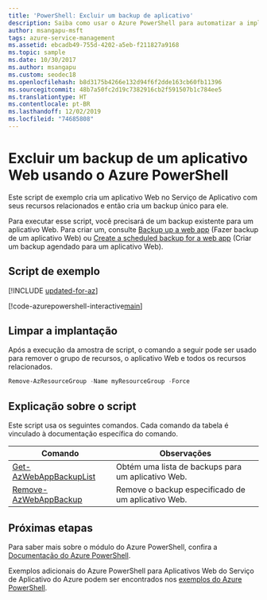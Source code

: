 ```yaml
---
title: 'PowerShell: Excluir um backup de aplicativo'
description: Saiba como usar o Azure PowerShell para automatizar a implantação e o gerenciamento do Serviço de Aplicativo. Esta amostra descreve como excluir um backup de aplicativo.
author: msangapu-msft
tags: azure-service-management
ms.assetid: ebcadb49-755d-4202-a5eb-f211827a9168
ms.topic: sample
ms.date: 10/30/2017
ms.author: msangapu
ms.custom: seodec18
ms.openlocfilehash: b8d3175b4266e132d94f6f2dde163cb60fb11396
ms.sourcegitcommit: 48b7a50fc2d19c7382916cb2f591507b1c784ee5
ms.translationtype: HT
ms.contentlocale: pt-BR
ms.lasthandoff: 12/02/2019
ms.locfileid: "74685808"
---
```

# <a name="delete-a-backup-for-a-web-using-azure-powershell"></a>Excluir um backup de um aplicativo Web usando o Azure PowerShell

Este script de exemplo cria um aplicativo Web no Serviço de Aplicativo com seus recursos relacionados e então cria um backup único para ele. 

Para executar esse script, você precisará de um backup existente para um aplicativo Web. Para criar um, consulte [Backup up a web app](powershell-backup-onetime.md) (Fazer backup de um aplicativo Web) ou [Create a scheduled backup for a web app](powershell-backup-scheduled.md) (Criar um backup agendado para um aplicativo Web).

## <a name="sample-script"></a>Script de exemplo

[!INCLUDE [updated-for-az](../../../includes/updated-for-az.md)]

[!code-azurepowershell-interactive[main](../../../powershell_scripts/app-service/backup-delete/backup-delete.ps1?highlight=1-2,11 "Delete a backup for a web app")]

## <a name="clean-up-deployment"></a>Limpar a implantação 

Após a execução da amostra de script, o comando a seguir pode ser usado para remover o grupo de recursos, o aplicativo Web e todos os recursos relacionados.

```powershell
Remove-AzResourceGroup -Name myResourceGroup -Force
```

## <a name="script-explanation"></a>Explicação sobre o script

Este script usa os seguintes comandos. Cada comando da tabela é vinculado à documentação específica do comando.

| Comando | Observações |
|---|---|
| [Get-AzWebAppBackupList](/powershell/module/az.websites/get-azwebappbackuplist) | Obtém uma lista de backups para um aplicativo Web. |
| [Remove-AzWebAppBackup](/powershell/module/az.websites/remove-azwebappbackup) | Remove o backup especificado de um aplicativo Web. |

## <a name="next-steps"></a>Próximas etapas

Para saber mais sobre o módulo do Azure PowerShell, confira a [Documentação do Azure PowerShell](/powershell/azure/overview).

Exemplos adicionais do Azure PowerShell para Aplicativos Web do Serviço de Aplicativo do Azure podem ser encontrados nos [exemplos do Azure PowerShell](../samples-powershell.md).
